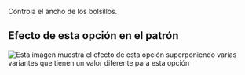 Controla el ancho de los bolsillos.

## Efecto de esta opción en el patrón

![Esta imagen muestra el efecto de esta opción superponiendo varias variantes que tienen un valor diferente para esta opción](wahid\_pocketwidth\_sample.svg "Efecto de esta opción en el patrón")
